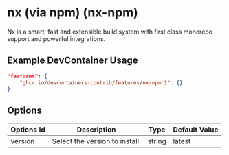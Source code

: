 
# nx (via npm) (nx-npm)

Nx is a smart, fast and extensible build system with first class monorepo support and powerful integrations.

## Example DevContainer Usage

```json
"features": {
    "ghcr.io/devcontainers-contrib/features/nx-npm:1": {}
}
```

## Options

| Options Id | Description | Type | Default Value |
|-----|-----|-----|-----|
| version | Select the version to install. | string | latest |


